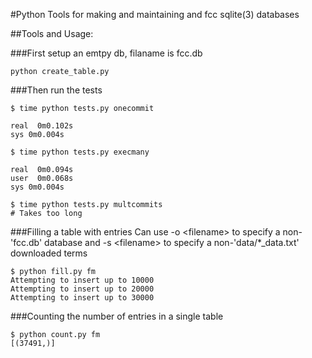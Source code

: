 #Python Tools for making and maintaining and fcc sqlite(3) databases

##Tools and Usage:

###First setup an emtpy db, filaname is fcc.db
```
python create_table.py
```
###Then run the tests
```
$ time python tests.py onecommit

real  0m0.102s
sys 0m0.004s
```
```
$ time python tests.py execmany

real  0m0.094s
user  0m0.068s
sys 0m0.004s
```
```
$ time python tests.py multcommits
# Takes too long
```

###Filling a table with entries
Can use -o \<filename> to specify a non-'fcc.db' database and
-s \<filename> to specify a non-'data/*_data.txt' downloaded terms
```
$ python fill.py fm
Attempting to insert up to 10000
Attempting to insert up to 20000
Attempting to insert up to 30000
```

###Counting the number of entries in a single table
```
$ python count.py fm
[(37491,)]
```
